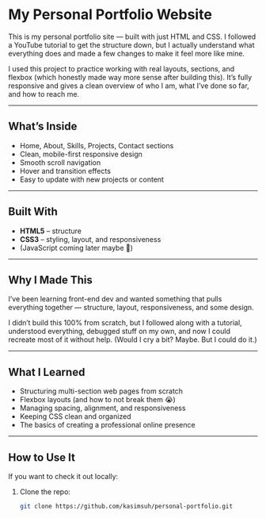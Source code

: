 # My Personal Portfolio Website

This is my personal portfolio site — built with just HTML and CSS. I followed a YouTube tutorial to get the structure down, but I actually understand what everything does and made a few changes to make it feel more like mine.

I used this project to practice working with real layouts, sections, and flexbox (which honestly made way more sense after building this). It’s fully responsive and gives a clean overview of who I am, what I’ve done so far, and how to reach me.

---

## What’s Inside

- Home, About, Skills, Projects, Contact sections
- Clean, mobile-first responsive design
- Smooth scroll navigation
- Hover and transition effects
- Easy to update with new projects or content

---

##  Built With

- **HTML5** – structure  
- **CSS3** – styling, layout, and responsiveness  
- (JavaScript coming later maybe 👀)

---


## Why I Made This

I’ve been learning front-end dev and wanted something that pulls everything together — structure, layout, responsiveness, and some design.

I didn’t build this 100% from scratch, but I followed along with a tutorial, understood everything, debugged stuff on my own, and now I could recreate most of it without help. (Would I cry a bit? Maybe. But I could do it.)

---

## What I Learned

- Structuring multi-section web pages from scratch
- Flexbox layouts (and how to not break them 😭)
- Managing spacing, alignment, and responsiveness
- Keeping CSS clean and organized
- The basics of creating a professional online presence

---

## How to Use It

If you want to check it out locally:

1. Clone the repo:
   ```bash
   git clone https://github.com/kasimsuh/personal-portfolio.git
